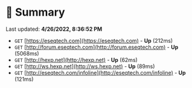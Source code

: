 # 📖 Summary
Last updated: **4/26/2022, 8:36:52 PM**

- `GET` [https://eseqtech.com](https://eseqtech.com) - **Up** (212ms)
- `GET` [http://forum.eseqtech.com](http://forum.eseqtech.com) - **Up** (5068ms)
- `GET` [http://hexp.net](http://hexp.net) - **Up** (62ms)
- `GET` [http://ws.hexp.net](http://ws.hexp.net) - **Up** (89ms)
- `GET` [http://eseqtech.com/infoline](http://eseqtech.com/infoline) - **Up** (121ms)
